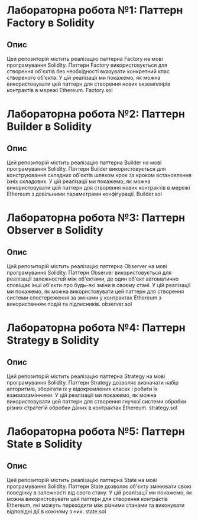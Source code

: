 # Лабораторна робота №1: Паттерн Factory в Solidity

## Опис

Цей репозиторій містить реалізацію паттерна Factory на мові програмування Solidity. Паттерн Factory використовується для створення об'єктів без необхідності вказувати конкретний клас створеного об'єкта. У цій реалізації ми покажемо, як можна використовувати цей паттерн для створення нових екземплярів контрактів в мережі Ethereum. Factory.sol

# Лабораторна робота №2: Паттерн Builder в Solidity

## Опис

Цей репозиторій містить реалізацію паттерна Builder на мові програмування Solidity. Паттерн Builder використовується для конструювання складних об'єктів шляхом крок за кроком встановлення їхніх складових. У цій реалізації ми покажемо, як можна використовувати цей паттерн для створення нових контрактів в мережі Ethereum з довільними параметрами конфігурації. Builder.sol

# Лабораторна робота №3: Паттерн Observer в Solidity

## Опис

Цей репозиторій містить реалізацію паттерна Observer на мові програмування Solidity. Паттерн Observer використовується для реалізації залежностей між об'єктами, де один об'єкт автоматично сповіщає інші об'єкти про будь-які зміни в своєму стані. У цій реалізації ми покажемо, як можна використовувати цей паттерн для створення системи спостереження за змінами у контрактах Ethereum з використанням подій та підписників. observer.sol

# Лабораторна робота №4: Паттерн Strategy в Solidity

## Опис

Цей репозиторій містить реалізацію паттерна Strategy на мові програмування Solidity. Паттерн Strategy дозволяє визначати набір алгоритмів, зберігати їх у відокремлених класах і робити їх взаємозамінними. У цій реалізації ми покажемо, як можна використовувати цей паттерн для створення гнучкої системи обробки різних стратегій обробки даних в контрактах Ethereum. strategy.sol

# Лабораторна робота №5: Паттерн State в Solidity

## Опис

Цей репозиторій містить реалізацію паттерна State на мові програмування Solidity. Паттерн State дозволяє об'єкту змінювати свою поведінку в залежності від свого стану. У цій реалізації ми покажемо, як можна використовувати цей паттерн для створення контрактів Ethereum, які можуть переходити між різними станами та виконувати відповідні дії в кожному з них. state.sol
